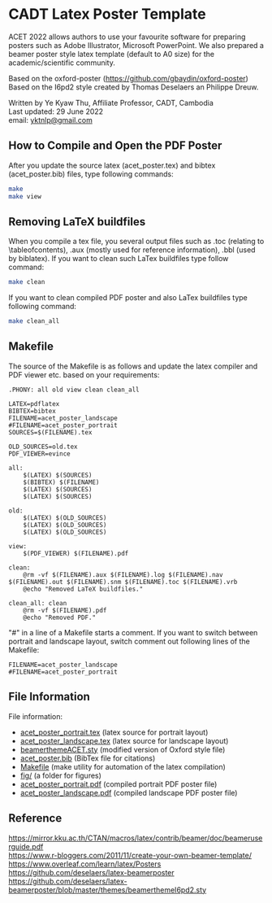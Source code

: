 # CADT Latex Poster Template

ACET 2022 allows authors to use your favourite software for preparing posters such as Adobe Illustrator, Microsoft PowerPoint. We also prepared a beamer poster style latex template (default to A0 size) for the academic/scientific community.  

Based on the oxford-poster (https://github.com/gbaydin/oxford-poster)  
Based on the I6pd2 style created by Thomas Deselaers an Philippe Dreuw.  

Written by Ye Kyaw Thu, Affiliate Professor, CADT, Cambodia  
Last updated: 29 June 2022  
email: yktnlp@gmail.com  

## How to Compile and Open the PDF Poster

After you update the source latex (acet_poster.tex) and bibtex (acet_poster.bib) files, type following commands:  

```bash
make
make view
```

## Removing LaTeX buildfiles

When you compile a tex file, you several output files such as .toc (relating to \tableofcontents), .aux (mostly used for reference information), .bbl (used by biblatex). If you want to clean such LaTex buildfiles type follow command:  

```bash
make clean
```

If you want to clean compiled PDF poster and also LaTex buildfiles type following command:  

```bash
make clean_all
```

## Makefile

The source of the Makefile is as follows and update the latex compiler and PDF viewer etc. based on your requirements:  

```
.PHONY: all old view clean clean_all

LATEX=pdflatex
BIBTEX=bibtex
FILENAME=acet_poster_landscape
#FILENAME=acet_poster_portrait
SOURCES=$(FILENAME).tex

OLD_SOURCES=old.tex
PDF_VIEWER=evince

all:
	$(LATEX) $(SOURCES)
	$(BIBTEX) $(FILENAME)
	$(LATEX) $(SOURCES)
	$(LATEX) $(SOURCES)

old:
	$(LATEX) $(OLD_SOURCES)
	$(LATEX) $(OLD_SOURCES)
	$(LATEX) $(OLD_SOURCES)

view:
	$(PDF_VIEWER) $(FILENAME).pdf

clean:
	@rm -vf $(FILENAME).aux $(FILENAME).log $(FILENAME).nav $(FILENAME).out $(FILENAME).snm $(FILENAME).toc $(FILENAME).vrb
	@echo "Removed LaTeX buildfiles."

clean_all: clean
	@rm -vf $(FILENAME).pdf
	@echo "Removed PDF."

```

"#" in a line of a Makefile starts a comment. If you want to switch between portrait and landscape layout, switch comment out following lines of the Makefile:  

```
FILENAME=acet_poster_landscape
#FILENAME=acet_poster_portrait
```

## File Information

File information:  

- [acet_poster_portrait.tex](https://github.com/NiptictLab/ACET_2022_templates-/blob/main/poster/acet_poster_portrait.tex) (latex source for portrait layout)
- [acet_poster_landscape.tex](https://github.com/NiptictLab/ACET_2022_templates-/blob/main/poster/acet_poster_landscape.tex) (latex source for landscape layout)
- [beamerthemeACET.sty](https://github.com/NiptictLab/ACET_2022_templates-/blob/main/poster/beamerthemeACET.sty) (modified version of Oxford style file)
- [acet_poster.bib](https://github.com/NiptictLab/ACET_2022_templates-/blob/main/poster/acet_poster.bib) (BibTex file for citations)
- [Makefile](https://github.com/NiptictLab/ACET_2022_templates-/blob/main/poster/Makefile) (make utility for automation of the latex compilation)
- [fig/](https://github.com/NiptictLab/ACET_2022_templates-/tree/main/poster/fig) (a folder for figures)
- [acet_poster_portrait.pdf](https://github.com/NiptictLab/ACET_2022_templates-/blob/main/poster/acet_poster_portrait.pdf) (compiled portrait PDF poster file)  
- [acet_poster_landscape.pdf](https://github.com/NiptictLab/ACET_2022_templates-/blob/main/poster/acet_poster_landscape.pdf) (compiled landscape PDF poster file)  

## Reference

https://mirror.kku.ac.th/CTAN/macros/latex/contrib/beamer/doc/beameruserguide.pdf  
https://www.r-bloggers.com/2011/11/create-your-own-beamer-template/  
https://www.overleaf.com/learn/latex/Posters  
https://github.com/deselaers/latex-beamerposter  
https://github.com/deselaers/latex-beamerposter/blob/master/themes/beamerthemeI6pd2.sty  


